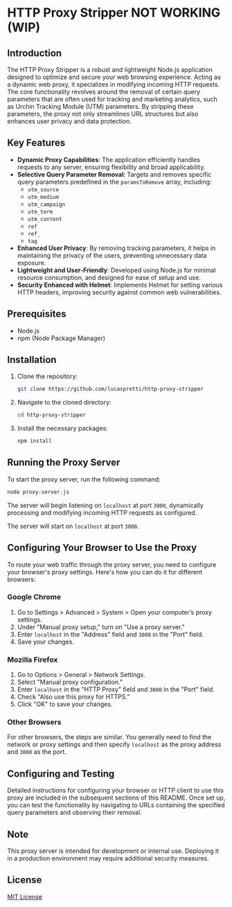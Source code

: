 # HTTP Proxy Stripper NOT WORKING (WIP)

## Introduction

The HTTP Proxy Stripper is a robust and lightweight Node.js application designed to optimize and secure your web browsing experience. Acting as a dynamic web proxy, it specializes in modifying incoming HTTP requests. The core functionality revolves around the removal of certain query parameters that are often used for tracking and marketing analytics, such as Urchin Tracking Module (UTM) parameters. By stripping these parameters, the proxy not only streamlines URL structures but also enhances user privacy and data protection.

## Key Features

- **Dynamic Proxy Capabilities**: The application efficiently handles requests to any server, ensuring flexibility and broad applicability.
- **Selective Query Parameter Removal**: Targets and removes specific query parameters predefined in the `paramsToRemove` array, including:
  - `utm_source`
  - `utm_medium`
  - `utm_campaign`
  - `utm_term`
  - `utm_content`
  - `ref`
  - `ref_`
  - `tag`
- **Enhanced User Privacy**: By removing tracking parameters, it helps in maintaining the privacy of the users, preventing unnecessary data exposure.
- **Lightweight and User-Friendly**: Developed using Node.js for minimal resource consumption, and designed for ease of setup and use.
- **Security Enhanced with Helmet**: Implements Helmet for setting various HTTP headers, improving security against common web vulnerabilities.


## Prerequisites

- Node.js
- npm (Node Package Manager)

## Installation

1. Clone the repository:

    ```bash
    git clone https://github.com/lucaspretti/http-proxy-stripper
    ```

2. Navigate to the cloned directory:

    ```bash
    cd http-proxy-stripper
    ```

3. Install the necessary packages:

    ```bash
    npm install
    ```

## Running the Proxy Server

To start the proxy server, run the following command:

```bash
node proxy-server.js
```

The server will begin listening on `localhost` at port `3000`, dynamically processing and modifying incoming HTTP requests as configured.


The server will start on `localhost` at port `3000`.

## Configuring Your Browser to Use the Proxy

To route your web traffic through the proxy server, you need to configure your browser's proxy settings. Here's how you can do it for different browsers:

### Google Chrome

1. Go to Settings > Advanced > System > Open your computer’s proxy settings.
2. Under "Manual proxy setup," turn on "Use a proxy server."
3. Enter `localhost` in the "Address" field and `3000` in the "Port" field.
4. Save your changes.

### Mozilla Firefox

1. Go to Options > General > Network Settings.
2. Select "Manual proxy configuration."
3. Enter `localhost` in the "HTTP Proxy" field and `3000` in the "Port" field.
4. Check "Also use this proxy for HTTPS."
5. Click "OK" to save your changes.

### Other Browsers

For other browsers, the steps are similar. You generally need to find the network or proxy settings and then specify `localhost` as the proxy address and `3000` as the port.

## Configuring and Testing

Detailed instructions for configuring your browser or HTTP client to use this proxy are included in the subsequent sections of this README. Once set up, you can test the functionality by navigating to URLs containing the specified query parameters and observing their removal.

## Note

This proxy server is intended for development or internal use. Deploying it in a production environment may require additional security measures.

## License

[MIT License](LICENSE)

